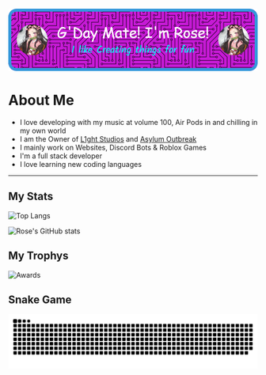 ![Header](./header.png)

# About Me
* I love developing with my music at volume 100, Air Pods in and chilling in my own world
* I am the Owner of <a href="https://github.com/L1ght-Studios">L1ght Studios</a> and <a href="https://github.com/Asylum-Outbreak">Asylum Outbreak</a>
* I mainly work on Websites, Discord Bots & Roblox Games
* I'm a full stack developer
* I love learning new coding languages
---
## My Stats
![Top Langs](https://github-readme-stats.vercel.app/api/top-langs/?username=TheRealDevRose&langs_count=10) 

![Rose's GitHub stats](https://github-readme-stats.vercel.app/api?username=TheRealDevRose&count_private=true&show_icons=true&include_all_commits=true)

## My Trophys
![Awards](https://github-profile-trophy.vercel.app/?username=TheRealDevRose&theme=radical&no-frame=false&no-bg=false&margin-w=4)

## Snake Game
<img src="https://github.com/Platane/snk/raw/output/github-contribution-grid-snake.svg" alt="e" style="max-width: 100%;">
